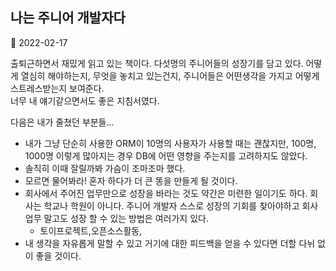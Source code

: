 ## 나는 주니어 개발자다

📌 2022-02-17

출퇴근하면서 재밌게 읽고 있는 책이다.
다섯명의 주니어들의 성장기를 담고 있다. 어떻게 열심히 해야하는지, 무엇을 놓치고 있는건지, 주니어들은 어떤생각을 가지고 어떻게 스트레스받는지 보여준다.  
너무 내 얘기같으면서도 좋은 지침서였다.

다음은 내가 줄쳤던 부분들...  

- 내가 그냥 단순히 사용한 ORM이 10명의 사용자가 사용할 때는 괜찮지만, 100명, 1000명 이렇게 많아지는 경우 DB에 어떤 영향을 주는지를 고려하지도 않았다.
- 솔직히 이때 잘릴까봐 가슴이 조마조마 했다.
- 모르면 물어봐라! 혼자 하다가 더 큰 똥을 만들게 될 것이다.
- 회사에서 주어진 업무만으로 성장을 바라는 것도 약간은 미련한 일이기도 하다. 회사는 학교나 학원이 아니다. 주니어 개발자 스스로 성장의 기회를 찾아야하고 회사 업무 말고도 성장 할 수 있는 방법은 여러가지 있다.
   - 토이프로젝트,오픈소스활동,
- 내 생각을 자유롭게 말할 수 있고 거기에 대한 피드백을 얻을 수 있다면 더할 다뉘 없이 좋을 것이다.

